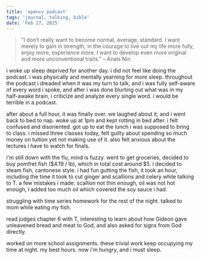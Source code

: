 ```yaml
---
title: 'opencv podcast'
tags: 'journal, talking, bible'
date: 'Feb 27, 2025'
---
```


> "I don’t really want to become normal, average, standard. I want merely to gain in strength, in the courage to live out my life more fully, enjoy more, experience more. I want to develop even more original and more unconventional traits." – Anais Nin

i woke up sleep deprived for another day. i did not feel like doing the podcast. i was physically and mentally yearning for more sleep. throughout the podcast i dreaded when it was my turn to talk, and i was fully self-aware of every word i spoke, and after i was done blurting out what was in my half-awake brain, i criticize and analyze every single word. i would be terrible in a podcast.

after about a full hour, it was finally over. we laughed about it, and i went back to bed to nap. woke up at 1pm and kept rotting in bed after. i felt confused and disoriented. got up to eat the lunch i was supposed to bring to class. i missed three classes today, felt guilty about spending so much money on tuition yet not making use of it. also felt anxious about the lectures i have to watch for finals.

i'm still down with the flu, mind is fuzzy. went to get groceries, decided to buy pomfret fish ($4.19 / lb), which in total cost around $5. i decided to steam fish, cantonese style. i had fun gutting the fish, it took an hour, including the time it took to cut ginger and scallions and celery while talking to T. a few mistakes i made: scallion not thin enough, oil was not hot enough, i added too much oil which covered the soy sauce i had.

struggling with time series homework for the rest of the night. talked to mom while eating my fish.

read judges chapter 6 with T, interesting to learn about how Gideon gave unleavened bread and meat to God, and also asked for signs from God directly.

worked on more school assignments. these trivial work keep occupying my time at night. my best hours. now i'm hungry, and i must sleep.
